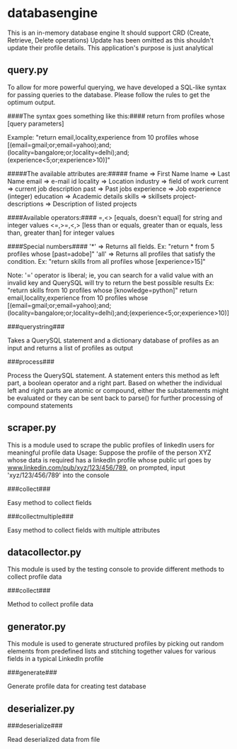 
databasengine
=============

This is an in-memory database engine
It should support CRD (Create, Retrieve, Delete operations)
Update has been omitted as this shouldn't update their profile details. This application's purpose is just analytical

query.py
--------


To allow for more powerful querying, we have developed a SQL-like syntax for passing queries to the database.
Please follow the rules to get the optimum output.

####The syntax goes something like this:####
return <returnvals> from <number> profiles whose [query parameters]

Example: "return email,locality,experience from 10 profiles whose [(email=gmail;or;email=yahoo);and;(locality=bangalore;or;locality=delhi);and;(experience<5;or;experience>10)]"

#####The available attributes are:#####
fname                => First Name
lname                => Last Name
email                => e-mail id 
locality             => Location 
industry             => field of work 
current              => current job description
past                 => Past jobs
experience           => Job experience (integer)
education            => Academic details
skills               => skillsets
project-descriptions => Description of listed projects

####Available operators:####
=,<>                [equals, doesn't equal] for string and integer values
<=,>=,<,>           [less than or equals, greater than or equals, less than, greater than] for integer values

####Special numbers####
'*'   => Returns all fields. Ex: "return * from 5 profiles whose [past=adobe]"
'all' => Returns all profiles that satisfy the condition. Ex: "return skills from all profiles whose [experience>15]"

Note: '=' operator is liberal; ie, you can search for a valid value with an invalid key and QuerySQL will try to return the best possible results
Ex: "return skills from 10 profiles whose [knowledge=python]"
return email,locality,experience from 10 profiles whose [(email=gmail;or;email=yahoo);and;(locality=bangalore;or;locality=delhi);and;(experience<5;or;experience>10)]

###querystring###

Takes a QuerySQL statement and a dictionary database of profiles as an input and returns a list of profiles as output

###process###

Process the QuerySQL statement. A statement enters this method as left part, a boolean operator and a right part.
    Based on whether the individual left and right parts are atomic or compound, either the substatements might be evaluated
    or they can be sent back to parse() for further processing of compound statements

scraper.py
----------

This is a module used to scrape the public profiles of linkedIn users for meaningful profile data
Usage: Suppose the profile of the person XYZ whose data is required has a linkedIn profile whose public url goes by
www.linkedin.com/pub/xyz/123/456/789, on prompted, input 'xyz/123/456/789' into the console

###collect###

Easy method to collect fields

###collectmultiple###

Easy method to collect fields with multiple attributes

datacollector.py
----------------

This module is used by the testing console to provide different methods to collect profile data

###collect###

Method to collect profile data

generator.py
------------

This module is used to generate structured profiles by picking out random elements from predefined lists and stitching 
together values for various fields in a typical LinkedIn profile

###generate###

Generate profile data for creating test database

deserializer.py
---------------

###deserialize###

Read deserialized data from file
